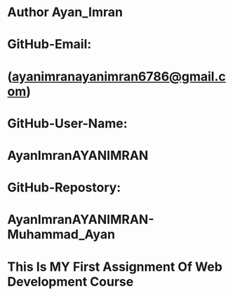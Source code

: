 # Author Ayan_Imran
# GitHub-Email:
# (ayanimranayanimran6786@gmail.com)
# GitHub-User-Name:
# AyanImranAYANIMRAN
# GitHub-Repostory:
# AyanImranAYANIMRAN-Muhammad_Ayan
# This Is MY First Assignment Of Web Development Course
